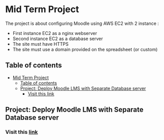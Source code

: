 # Mid Term Project

The project is about configuring Moodle using AWS EC2 with 2 instance :

- First instance EC2 as a nginx webserver
- Second instance EC2 as a database server
- The site must have HTTPS
- The site must use a domain provided on the spreadsheet (or custom)

## Table of contents

- [Mid Term Project](#mid-term-project)
  - [Table of contents](#table-of-contents)
  - [Project: Deploy Moodle LMS with Separate Database server](#project-deploy-moodle-lms-with-separate-database-server)
    - [Visit this link](#visit-this-link)

## Project: Deploy Moodle LMS with Separate Database server

### Visit this [link](project/README.md)
